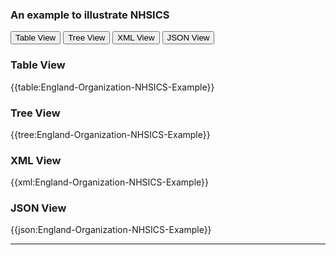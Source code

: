 ### An example to illustrate NHSICS

<div class="tab">
 <button class="tablinks active" onclick="openTab(event, 'Table View')">Table View</button>
 <button class="tablinks" onclick="openTab(event, 'Tree View')">Tree View</button>
  <button class="tablinks" onclick="openTab(event, 'XML View')">XML View</button>
  <button class="tablinks" onclick="openTab(event, 'JSON View')">JSON View</button>
</div>
    
<div id="Table View" class="tabcontent" style="display:block">
  <h3>Table View</h3>
{{table:England-Organization-NHSICS-Example}}
</div>
<div id="Tree View" class="tabcontent">
  <h3>Tree View</h3>
{{tree:England-Organization-NHSICS-Example}}
</div>
<div id="XML View" class="tabcontent">
  <h3>XML View</h3>
{{xml:England-Organization-NHSICS-Example}}
</div>
<div id="JSON View" class="tabcontent">
  <h3>JSON View</h3>
{{json:England-Organization-NHSICS-Example}}
</div>

---